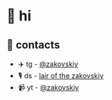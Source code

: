 # 👋 hi 

## 📝 contacts
* ✈️ tg - [@zakovskiy](https://t.me/zakovskiy)
* 🎙️ ds - [lair of the zakovskiy](https://discord.gg/AsYzxRfT6J)
* 📹 yt - [@zakovskiy](https://www.youtube.com/@zakovskiy)

